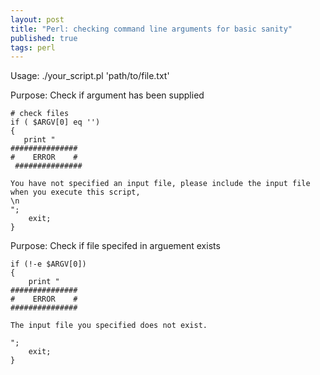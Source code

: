 ```yaml
---
layout: post
title: "Perl: checking command line arguments for basic sanity"
published: true
tags: perl
---
```

Usage: ./your_script.pl 'path/to/file.txt'

Purpose: Check if argument has been supplied

```
# check files
if ( $ARGV[0] eq '')
{
   print "
###############
#    ERROR    #
 ###############
   
You have not specified an input file, please include the input file when you execute this script,
\n  
";
    exit;
}
```

Purpose: Check if file specifed in arguement exists

```
if (!-e $ARGV[0])
{   
    print " 
###############
#    ERROR    #
###############
 
The input file you specified does not exist.

";  
    exit;
}    
```
